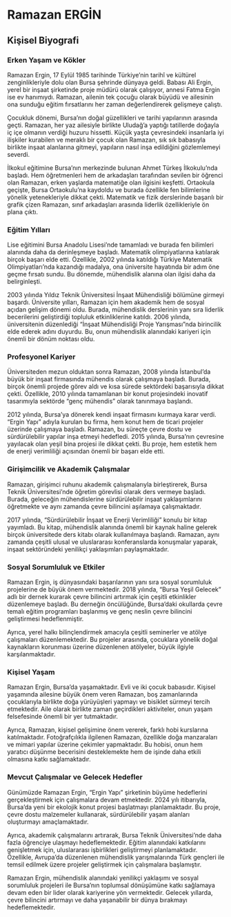 # Ramazan ERGİN

## Kişisel Biyografi

### Erken Yaşam ve Kökler

Ramazan Ergin, 17 Eylül 1985 tarihinde Türkiye’nin tarihî ve kültürel zenginlikleriyle dolu olan Bursa şehrinde dünyaya geldi. Babası Ali Ergin, yerel bir inşaat şirketinde proje müdürü olarak çalışıyor, annesi Fatma Ergin ise ev hanımıydı. Ramazan, ailenin tek çocuğu olarak büyüdü ve ailesinin ona sunduğu eğitim fırsatlarını her zaman değerlendirerek gelişmeye çalıştı.

Çocukluk dönemi, Bursa’nın doğal güzellikleri ve tarihi yapılarının arasında geçti. Ramazan, her yaz ailesiyle birlikte Uludağ’a yaptığı tatillerde doğayla iç içe olmanın verdiği huzuru hissetti. Küçük yaşta çevresindeki insanlarla iyi ilişkiler kurabilen ve meraklı bir çocuk olan Ramazan, sık sık babasıyla birlikte inşaat alanlarına gitmeyi, yapıların nasıl inşa edildiğini gözlemlemeyi severdi.

İlkokul eğitimine Bursa’nın merkezinde bulunan Ahmet Türkeş İlkokulu’nda başladı. Hem öğretmenleri hem de arkadaşları tarafından sevilen bir öğrenci olan Ramazan, erken yaşlarda matematiğe olan ilgisini keşfetti. Ortaokula geçişte, Bursa Ortaokulu’na kaydoldu ve burada özellikle fen bilimlerine yönelik yetenekleriyle dikkat çekti. Matematik ve fizik derslerinde başarılı bir grafik çizen Ramazan, sınıf arkadaşları arasında liderlik özellikleriyle ön plana çıktı.

### Eğitim Yılları

Lise eğitimini Bursa Anadolu Lisesi’nde tamamladı ve burada fen bilimleri alanında daha da derinleşmeye başladı. Matematik olimpiyatlarına katılarak birçok başarı elde etti. Özellikle, 2002 yılında katıldığı Türkiye Matematik Olimpiyatları’nda kazandığı madalya, ona üniversite hayatında bir adım öne geçme fırsatı sundu. Bu dönemde, mühendislik alanına olan ilgisi daha da belirginleşti.

2003 yılında Yıldız Teknik Üniversitesi İnşaat Mühendisliği bölümüne girmeyi başardı. Üniversite yılları, Ramazan için hem akademik hem de sosyal açıdan gelişim dönemi oldu. Burada, mühendislik derslerinin yanı sıra liderlik becerilerini geliştirdiği topluluk etkinliklerine katıldı. 2006 yılında, üniversitenin düzenlediği “İnşaat Mühendisliği Proje Yarışması”nda birincilik elde ederek adını duyurdu. Bu, onun mühendislik alanındaki kariyeri için önemli bir dönüm noktası oldu.

### Profesyonel Kariyer

Üniversiteden mezun olduktan sonra Ramazan, 2008 yılında İstanbul’da büyük bir inşaat firmasında mühendis olarak çalışmaya başladı. Burada, birçok önemli projede görev aldı ve kısa sürede sektördeki başarısıyla dikkat çekti. Özellikle, 2010 yılında tamamlanan bir konut projesindeki inovatif tasarımıyla sektörde “genç mühendis” olarak tanınmaya başlandı.

2012 yılında, Bursa’ya dönerek kendi inşaat firmasını kurmaya karar verdi. “Ergin Yapı” adıyla kurulan bu firma, hem konut hem de ticari projeler üzerinde çalışmaya başladı. Ramazan, bu süreçte çevre dostu ve sürdürülebilir yapılar inşa etmeyi hedefledi. 2015 yılında, Bursa’nın çevresine yayılacak olan yeşil bina projesi ile dikkat çekti. Bu proje, hem estetik hem de enerji verimliliği açısından önemli bir başarı elde etti.

### Girişimcilik ve Akademik Çalışmalar

Ramazan, girişimci ruhunu akademik çalışmalarıyla birleştirerek, Bursa Teknik Üniversitesi’nde öğretim görevlisi olarak ders vermeye başladı. Burada, geleceğin mühendislerine sürdürülebilir inşaat yaklaşımlarını öğretmekte ve aynı zamanda çevre bilincini aşılamaya çalışmaktadır. 

2017 yılında, “Sürdürülebilir İnşaat ve Enerji Verimliliği” konulu bir kitap yayımladı. Bu kitap, mühendislik alanında önemli bir kaynak haline gelerek birçok üniversitede ders kitabı olarak kullanılmaya başlandı. Ramazan, aynı zamanda çeşitli ulusal ve uluslararası konferanslarda konuşmalar yaparak, inşaat sektöründeki yenilikçi yaklaşımları paylaşmaktadır.

### Sosyal Sorumluluk ve Etkiler

Ramazan Ergin, iş dünyasındaki başarılarının yanı sıra sosyal sorumluluk projelerine de büyük önem vermektedir. 2018 yılında, “Bursa Yeşil Gelecek” adlı bir dernek kurarak çevre bilincini artırmak için çeşitli etkinlikler düzenlemeye başladı. Bu derneğin öncülüğünde, Bursa’daki okullarda çevre temalı eğitim programları başlanmış ve genç neslin çevre bilincini geliştirmesi hedeflenmiştir.

Ayrıca, yerel halkı bilinçlendirmek amacıyla çeşitli seminerler ve atölye çalışmaları düzenlemektedir. Bu projeler arasında, çocuklara yönelik doğal kaynakların korunması üzerine düzenlenen atölyeler, büyük ilgiyle karşılanmaktadır.

### Kişisel Yaşam

Ramazan Ergin, Bursa’da yaşamaktadır. Evli ve iki çocuk babasıdır. Kişisel yaşamında ailesine büyük önem veren Ramazan, boş zamanlarında çocuklarıyla birlikte doğa yürüyüşleri yapmayı ve bisiklet sürmeyi tercih etmektedir. Aile olarak birlikte zaman geçirdikleri aktiviteler, onun yaşam felsefesinde önemli bir yer tutmaktadır.

Ayrıca, Ramazan, kişisel gelişimine önem vererek, farklı hobi kurslarına katılmaktadır. Fotoğrafçılıkla ilgilenen Ramazan, özellikle doğa manzaraları ve mimari yapılar üzerine çekimler yapmaktadır. Bu hobisi, onun hem yaratıcı düşünme becerisini desteklemekte hem de işinde daha etkili olmasına katkı sağlamaktadır.

### Mevcut Çalışmalar ve Gelecek Hedefler

Günümüzde Ramazan Ergin, “Ergin Yapı” şirketinin büyüme hedeflerini gerçekleştirmek için çalışmalara devam etmektedir. 2024 yılı itibarıyla, Bursa’da yeni bir ekolojik konut projesi başlatmayı planlamaktadır. Bu proje, çevre dostu malzemeler kullanarak, sürdürülebilir yaşam alanları oluşturmayı amaçlamaktadır.

Ayrıca, akademik çalışmalarını artırarak, Bursa Teknik Üniversitesi’nde daha fazla öğrenciye ulaşmayı hedeflemektedir. Eğitim alanındaki katkılarını genişletmek için, uluslararası işbirlikleri geliştirmeyi planlamaktadır. Özellikle, Avrupa’da düzenlenen mühendislik yarışmalarında Türk gençleri ile temsil edilmek üzere projeler geliştirmek için çalışmalara başlamıştır.

Ramazan Ergin, mühendislik alanındaki yenilikçi yaklaşımı ve sosyal sorumluluk projeleri ile Bursa’nın toplumsal dönüşümüne katkı sağlamaya devam eden bir lider olarak kariyerine yön vermektedir. Gelecek yıllarda, çevre bilincini artırmayı ve daha yaşanabilir bir dünya bırakmayı hedeflemektedir.